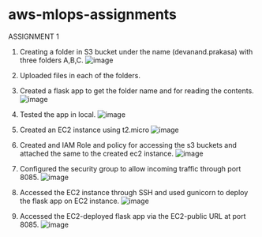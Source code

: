 # aws-mlops-assignments

ASSIGNMENT 1
1.	Creating a folder in S3 bucket under the name (devanand.prakasa) with three folders A,B,C.
![image](https://user-images.githubusercontent.com/100085173/186853192-4980d61f-3356-46d5-8812-24fa3d61a29a.png)

2.	Uploaded files in each of the folders.

3.	Created a flask app to get the folder name and for reading the contents.
![image](https://user-images.githubusercontent.com/100085173/186853365-fbcc66b7-a57a-4312-b3ad-8a43f56e40f1.png)

4.	Tested the app in local.
![image](https://user-images.githubusercontent.com/100085173/186853443-bbf43a64-0998-48f2-9300-8a7150085843.png)

5.	Created an EC2 instance using t2.micro
![image](https://user-images.githubusercontent.com/100085173/186853528-56d7a809-25df-49ee-ac7e-b1d0b66c4584.png)

6.	Created and IAM Role and policy for accessing the s3 buckets and attached the same to the created ec2 instance.
![image](https://user-images.githubusercontent.com/100085173/186853614-a9380e81-5c02-490e-9f0c-9d4997b500ec.png)

7.	Configured the security group to allow incoming traffic through port 8085.
![image](https://user-images.githubusercontent.com/100085173/186853700-108d2951-041f-4e8d-b5e1-2fae7c2d6a17.png)

8.	Accessed the EC2 instance through SSH and used gunicorn to deploy the flask app on EC2 instance.
![image](https://user-images.githubusercontent.com/100085173/186853817-78ee2b76-7dcf-4b60-bbff-fd300f371054.png)

9.	Accessed the EC2-deployed flask app via the EC2-public URL at port 8085.
![image](https://user-images.githubusercontent.com/100085173/186853874-4b49ee0f-240e-4f57-81c4-616bc20ea311.png)


